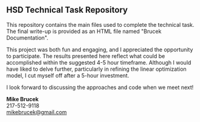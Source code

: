 ## HSD Technical Task Repository

This repository contains the main files used to complete the technical task. The final write-up is provided as an HTML file named "Brucek Documentation".

This project was both fun and engaging, and I appreciated the opportunity to participate. The results presented here reflect what could be accomplished within the suggested 4-5 hour timeframe. Although I would have liked to delve further, particularly in refining the linear optimization model, I cut myself off after a 5-hour investment.

I look forward to discussing the approaches and code when we meet next!

**Mike Brucek** <br>
217-512-9118 <br>
mikebrucek@gmail.com 

